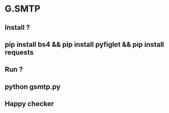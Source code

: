 # G.SMTP

## Install ? 
## pip install bs4 && pip install pyfiglet && pip install requests

## Run ?
## python gsmtp.py
## Happy checker
